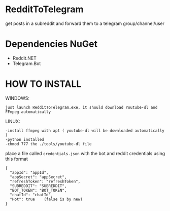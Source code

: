 # RedditToTelegram
get posts in a subreddit and forward them to a telegram group/channel/user

# Dependencies NuGet
- Reddit.NET
- Telegram.Bot

# HOW TO INSTALL

WINDOWS:
```
just launch RedditToTelegram.exe, it should download Youtube-dl and FFmpeg automatically
```
LINUX:
```
-install ffmpeg with apt ( youtube-dl will be downloaded automatically )
-python installed
-chmod 777 the ./tools/youtube-dl file

```
place a file called `credentials.json` with the bot and reddit credentials using this format
```
{
  "appId": "appId",
  "appSecret": "appSecret",
  "refreshToken": "refreshToken",
  "SUBREDDIT": "SUBREDDIT",
  "BOT_TOKEN": "BOT_TOKEN",
  "chatId": "chatId",
  "Hot": true    (false is by new)
}
```
